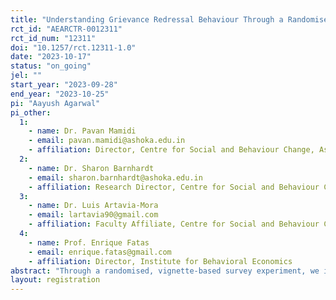 ```yaml
---
title: "Understanding Grievance Redressal Behaviour Through a Randomised, Vignette-Based Survey Experiment"
rct_id: "AEARCTR-0012311"
rct_id_num: "12311"
doi: "10.1257/rct.12311-1.0"
date: "2023-10-17"
status: "on_going"
jel: ""
start_year: "2023-09-28"
end_year: "2023-10-25"
pi: "Aayush Agarwal"
pi_other:
  1:
    - name: Dr. Pavan Mamidi
    - email: pavan.mamidi@ashoka.edu.in
    - affiliation: Director, Centre for Social and Behaviour Change, Ashoka University
  2:
    - name: Dr. Sharon Barnhardt
    - email: sharon.barnhardt@ashoka.edu.in
    - affiliation: Research Director, Centre for Social and Behaviour Change, Ashoka University
  3:
    - name: Dr. Luis Artavia-Mora
    - email: lartavia90@gmail.com
    - affiliation: Faculty Affiliate, Centre for Social and Behaviour Change, Ashoka University
  4:
    - name: Prof. Enrique Fatas
    - email: enrique.fatas@gmail.com
    - affiliation: Director, Institute for Behavioral Economics
abstract: "Through a randomised, vignette-based survey experiment, we intend to establish a causal link between a belief in karma and gendered differences in the likelihood of seeking redressal for an individual’s digital financial services (DFS)-related issues. As a secondary goal, we also investigate a causal link between the prevalence of discriminatory gender norms (normative and empirical expectations of raising complaints and redressal supply-side gender discrimination) and the likelihood of seeking redressal through formal mechanisms. Vignette group 1 is a 2x2 design vignette that varies the gender of the protagonist and their belief in karma. All survey respondents are randomly assigned to one of the four vignettes. After being exposed to their respective vignette, respondents are asked to answer a common set of outcome measures regarding their perceptions of the protagonist’s likelihood of seeking redressal through formal and informal complaint mechanisms, preferred mode of informal redressal, and supply-side discrimination. We hypothesise that after observing the treatment vignettes in vignette group 1 wherein the community believes in karma,  respondents would rate the respondent the protagonist as less likely to seek redressal for their problem, as compared to those vignettes which do not mention that the community believes in karma."
layout: registration
---
```


